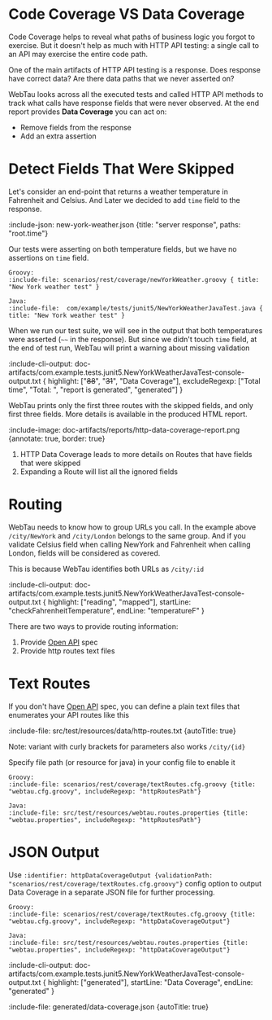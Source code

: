 # Code Coverage VS Data Coverage

Code Coverage helps to reveal what paths of business logic you forgot to exercise.
But it doesn't help as much with HTTP API testing: a single call to an API may exercise the entire code path.

One of the main artifacts of HTTP API testing is a response. Does response have correct data? Are there data paths that we never asserted on?

WebTau looks across all the executed tests and called HTTP API methods to track what calls have response fields that were never observed. 
At the end report provides **Data Coverage** you can act on: 
* Remove fields from the response
* Add an extra assertion

# Detect Fields That Were Skipped

Let's consider an end-point that returns a weather temperature in Fahrenheit and Celsius. And Later we decided to add `time` field to the response.

:include-json: new-york-weather.json {title: "server response", paths: "root.time"}

Our tests were asserting on both temperature fields, but we have no assertions on `time` field.

```tabs
Groovy:
:include-file: scenarios/rest/coverage/newYorkWeather.groovy { title: "New York weather test" }

Java:
:include-file:  com/example/tests/junit5/NewYorkWeatherJavaTest.java { title: "New York weather test" } 
```
    
When we run our test suite, we will see in the output that both temperatures were asserted (`~~` in the response). 
But since we didn't touch `time` field, at the end of test run, WebTau will print a warning about missing validation

:include-cli-output: doc-artifacts/com.example.tests.junit5.NewYorkWeatherJavaTest-console-output.txt {
  highlight: ["~~88~~", "~~31~~", "Data Coverage"],
  excludeRegexp: ["Total time", "Total: ", "report is generated", "generated"]
}

WebTau prints only the first three routes with the skipped fields, and only first three fields.
More details is available in the produced HTML report.

:include-image: doc-artifacts/reports/http-data-coverage-report.png {annotate: true, border: true}

1. HTTP Data Coverage leads to more details on Routes that have fields that were skipped
2. Expanding a Route will list all the ignored fields

# Routing

WebTau needs to know how to group URLs you call. In the example above `/city/NewYork` and `/city/London` belongs to the same group.
And if you validate Celsius field when calling NewYork and Fahrenheit when calling London, fields will be considered as covered.

This is because WebTau identifies both URLs as `/city/:id`

:include-cli-output: doc-artifacts/com.example.tests.junit5.NewYorkWeatherJavaTest-console-output.txt { 
  highlight: ["reading", "mapped"],
  startLine: "checkFahrenheitTemperature",
  endLine: "temperatureF"
}
 
There are two ways to provide routing information:
1. Provide [Open API](HTTP/openAPI-spec) spec
2. Provide http routes text files

# Text Routes

If you don't have [Open API](HTTP/openAPI-spec) spec, you can define a plain text files that enumerates your API routes like this

:include-file: src/test/resources/data/http-routes.txt {autoTitle: true}

Note: variant with curly brackets for parameters also works `/city/{id}`

Specify file path (or resource for java) in your config file to enable it

```tabs
Groovy:  
:include-file: scenarios/rest/coverage/textRoutes.cfg.groovy {title: "webtau.cfg.groovy", includeRegexp: "httpRoutesPath"}

Java:
:include-file: src/test/resources/webtau.routes.properties {title: "webtau.properties", includeRegexp: "httpRoutesPath"}
```

# JSON Output

Use `:identifier: httpDataCoverageOutput {validationPath: "scenarios/rest/coverage/textRoutes.cfg.groovy"}` config option
to output Data Coverage in a separate JSON file for further processing.

```tabs
Groovy:  
:include-file: scenarios/rest/coverage/textRoutes.cfg.groovy {title: "webtau.cfg.groovy", includeRegexp: "httpDataCoverageOutput"}

Java:
:include-file: src/test/resources/webtau.routes.properties {title: "webtau.properties", includeRegexp: "httpDataCoverageOutput"}
```

:include-cli-output: doc-artifacts/com.example.tests.junit5.NewYorkWeatherJavaTest-console-output.txt {
  highlight: ["generated"],
  startLine: "Data Coverage",
  endLine: "generated"
}

:include-file: generated/data-coverage.json {autoTitle: true}
